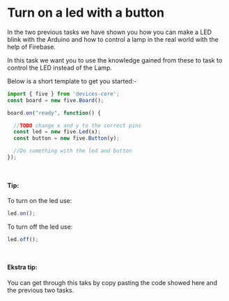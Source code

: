 # Turn on a led with a button

In the two previous tasks we have shown you how you can make a LED blink with the Arduino and how to control a lamp in the real world with the help of Firebase.

In this task we want you to use the knowledge gained from these to task to control the LED instead of the Lamp.

Below is a short template to get you started:-

```js
import { five } from 'devices-core';
const board = new five.Board();

board.on("ready", function() {

  //TODO change x and y to the correct pins
  const led = new five.Led(x);
  const button = new five.Button(y);

  //Do something with the led and button
});
```
` `

#### Tip:
To turn on the led use:
```js
led.on();
```

To turn off the led use:
```js
led.off();
```

` `

#### Ekstra tip:
You can get through this taks by copy pasting the code showed here and the previous two tasks.
